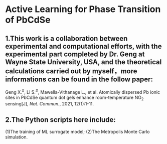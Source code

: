 Active Learning for Phase Transition of PbCdSe
==============================================

1.This work is a collaboration between experimental and computational efforts, with the experimental part completed by Dr. Geng at Wayne State University, USA, and the theoretical calculations carried out by myself，more informations can be found in the follow paper:
------------------------------------------------------
Geng X.<sup>#</sup>, Li S.<sup>#</sup>, Mawella-Vithanage L., et al. Atomically dispersed Pb ionic sites in PbCdSe quantum dot gels enhance room-temperature NO<sub>2</sub> sensing[J], _Nat. Commun._, 2021, 12(1):1-11.

2.The Python scripts here include:
------------------------------------------------------------------------------------------------------------------
(1)The training of ML surrogate model;
(2)The Metropolis Monte Carlo simulation.
